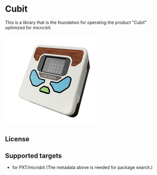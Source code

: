 # Cubit

This is a library that is the foundation for operating the product "Cubit" optimized for micro:bit.

 <img src= "https://raw.githubusercontent.com/kusuwata/cubit/master/cubit.jpg" alt="image" width="320" height="300" >



## License


## Supported targets

* for PXT/microbit
(The metadata above is needed for package search.)



